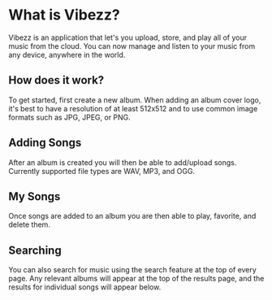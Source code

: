 

# What is Vibezz?

Vibezz is an application that let's you upload, store, and play all of your music from the cloud. You can now manage and listen to your music from any device, anywhere in the world. 

## How does it work?

To get started, first create a new album. When adding an album cover logo, it's best to have a resolution of at least 512x512 and to use common image formats such as JPG, JPEG, or PNG.

## Adding Songs

After an album is created you will then be able to add/upload songs. Currently supported file types are WAV, MP3, and OGG.

## My Songs

Once songs are added to an album you are then able to play, favorite, and delete them.

## Searching

You can also search for music using the search feature at the top of every page. Any relevant albums will appear at the top of the results page, and the results for individual songs will appear below. 
